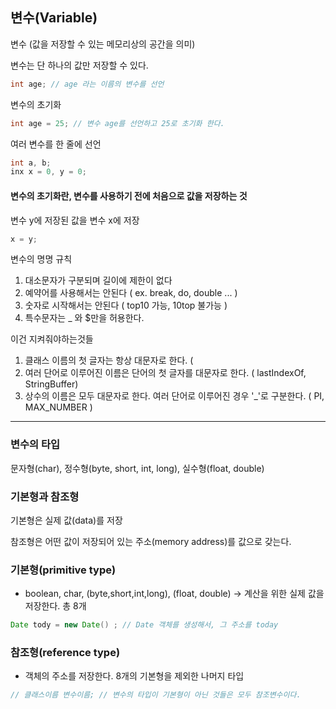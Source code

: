## 변수(Variable)

변수 (값을 저장할 수 있는 메모리상의 공간을 의미)

변수는 단 하나의 값만 저장할 수 있다.

```java
int age; // age 라는 이름의 변수를 선언
```

변수의 초기화
```java
int age = 25; // 변수 age를 선언하고 25로 초기화 한다.
```

여러 변수를 한 줄에 선언
```java
int a, b;
inx x = 0, y = 0;
```

#### 변수의 초기화란, 변수를 사용하기 전에 처음으로 값을 저장하는 것

변수 y에 저장된 값을 변수 x에 저장
```java
x = y;
```

변수의 명명 규칙
1) 대소문자가 구분되며 길이에 제한이 없다
2) 예약어를 사용해서는 안된다 ( ex. break, do, double ... )
3) 숫자로 시작해서는 안된다 ( top10 가능, 10top 불가능 )
4) 특수문자는 _ 와 $만을 허용한다.

이건 지켜줘야하는것들
1) 클래스 이름의 첫 글자는 항상 대문자로 한다. (
2) 여러 단어로 이루어진 이름은 단어의 첫 글자를 대문자로 한다. ( lastIndexOf, StringBuffer)
3) 상수의 이름은 모두 대문자로 한다. 여러 단어로 이루어진 경우 '_'로 구분한다. ( PI, MAX_NUMBER )

----------------------------------------

### 변수의 타입
문자형(char), 정수형(byte, short, int, long), 실수형(float, double)

### 기본형과 참조형

기본형은 실제 값(data)를 저장

참조형은 어떤 값이 저장되어 있는 주소(memory address)를 값으로 갖는다.

### 기본형(primitive type)
- boolean, char, (byte,short,int,long), (float, double) -> 계산을 위한 실제 값을 저장한다. 총 8개
```java
Date tody = new Date() ; // Date 객체를 생성해서, 그 주소를 today
```

### 참조형(reference type)
- 객체의 주소를 저장한다. 8개의 기본형을 제외한 나머지 타입
```java
// 클래스이름 변수이름; // 변수의 타입이 기본형이 아닌 것들은 모두 참조변수이다.
```

